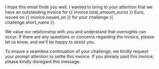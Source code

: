 I hope this email finds you well. I wanted to bring to your attention that we have an outstanding invoice for {{ invoice.total_amount_euros }} Euro, issued on {{ invoice.issued_on }} for your challenge {{ challenge.short_name }}.

We value our relationship with you and understand that oversights can occur. If there are any questions or concerns regarding the invoice, please let us know, and we'll be happy to assist you.

To ensure a seamless continuation of your challenge, we kindly request your prompt attention to settle this invoice. If you already paid this invoice, please kindly disregard this message.
